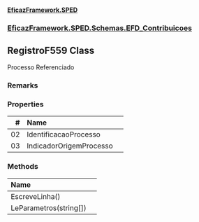 #### [EficazFramework.SPED](EficazFrameworkSPED.md 'EficazFramework SPED')
### [EficazFramework.SPED.Schemas.EFD_Contribuicoes](EficazFramework.SPED.Schemas.EFD_Contribuicoes.md 'EficazFramework.SPED.Schemas.EFD_Contribuicoes')

## RegistroF559 Class

Processo Referenciado

### Remarks
### Properties

| # | Name | |
| ---: | :--- | :--- |
| 02 | IdentificacaoProcesso |  |
| 03 | IndicadorOrigemProcesso |  |
### Methods

| Name | |
| :--- | :--- |
| EscreveLinha() |  |
| LeParametros(string[]) |  |
